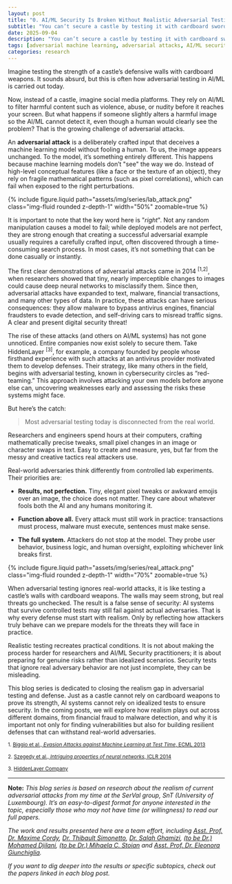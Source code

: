 ```yaml
---
layout: post
title: "0. AI/ML Security Is Broken Without Realistic Adversarial Testing"
subtitle: "You can’t secure a castle by testing it with cardboard swords."
date: 2025-09-04
description: "You can’t secure a castle by testing it with cardboard swords."
tags: [adversarial machine learning, adversarial attacks, AI/ML security]
categories: research
---
```


Imagine testing the strength of a castle’s defensive walls with cardboard weapons. It sounds absurd, but this is often how adversarial testing in AI/ML is carried out today.

Now, instead of a castle, imagine social media platforms. They rely on AI/ML to filter harmful content such as violence, abuse, or nudity before it reaches your screen. But what happens if someone slightly alters a harmful image so the AI/ML cannot detect it, even though a human would clearly see the problem? That is the growing challenge of adversarial attacks.

An **adversarial attack** is a deliberately crafted input that deceives a machine learning model without fooling a human. To us, the image appears unchanged. To the model, it’s something entirely different. This happens because machine learning models don’t "see" the way we do. Instead of high-level conceptual features (like a face or the texture of an object), they rely on fragile mathematical patterns (such as pixel correlations), which can fail when exposed to the right perturbations.


<div class="row mt-3">
    <div class="col-sm mt-3 mt-md-0 text-center">
        {% include figure.liquid path="assets/img/series/lab_attack.png" class="img-fluid rounded z-depth-1" width="50%" zoomable=true %}
    </div>
</div>


It is important to note that the key word here is "_right_". Not any random manipulation causes a model to fail; while deployed models are not perfect, they are strong enough that creating a successful adversarial example usually requires a carefully crafted input, often discovered through a time-consuming search process. In most cases, it’s not something that can be done casually or instantly.

The first clear demonstrations of adversarial attacks came in 2014 <sup>[1,2]</sup>, when researchers showed that tiny, nearly imperceptible changes to images could cause deep neural networks to misclassify them. Since then, adversarial attacks have expanded to text, malware, financial transactions, and many other types of data. In practice, these attacks can have serious consequences: they allow malware to bypass antivirus engines, financial fraudsters to evade detection, and self-driving cars to misread traffic signs. A clear and present digital security threat!

The rise of these attacks (and others on AI/ML systems) has not gone unnoticed. Entire companies now exist solely to secure them. Take HiddenLayer <sup>[3]</sup>, for example, a company founded by people whose firsthand experience with such attacks at an antivirus provider motivated them to develop defenses. Their strategy, like many others in the field, begins with adversarial testing, known in cybersecurity circles as “red-teaming.” This approach involves attacking your own models before anyone else can, uncovering weaknesses early and assessing the risks these systems might face.

But here’s the catch:  

> Most adversarial testing today is disconnected from the real world.

Researchers and engineers spend hours at their computers, crafting mathematically precise tweaks, small pixel changes in an image or character swaps in text. Easy to create and measure, yes, but far from the messy and creative tactics real attackers use.

Real-world adversaries think differently from controlled lab experiments. Their priorities are:  

- **Results, not perfection.** Tiny, elegant pixel tweaks or awkward emojis over an image, the choice does not matter. They care about whatever fools both the AI and any humans monitoring it.  

- **Function above all.** Every attack must still work in practice: transactions must process, malware must execute, sentences must make sense.  

- **The full system.** Attackers do not stop at the model. They probe user behavior, business logic, and human oversight, exploiting whichever link breaks first.  



<div class="row mt-3">
    <div class="col-sm mt-3 mt-md-0 text-center">
        {% include figure.liquid path="assets/img/series/real_attack.png" class="img-fluid rounded z-depth-1" width="70%" zoomable=true %}
    </div>
</div>


When adversarial testing ignores real-world attacks, it is like testing a castle’s walls with cardboard weapons. The walls may seem strong, but real threats go unchecked. The result is a false sense of security: AI systems that survive controlled tests may still fail against actual adversaries. That is why every defense must start with realism. Only by reflecting how attackers truly behave can we prepare models for the threats they will face in practice.

Realistic testing recreates practical conditions. It is not about making the process harder for researchers and AI/ML Security practitioners; it is about preparing for genuine risks rather than idealized scenarios. Security tests that ignore real adversary behavior are not just incomplete, they can be misleading.

This blog series is dedicated to closing the realism gap in adversarial testing and defense. Just as a castle cannot rely on cardboard weapons to prove its strength, AI systems cannot rely on idealized tests to ensure security. In the coming posts, we will explore how realism plays out across different domains, from financial fraud to malware detection, and why it is important not only for finding vulnerabilities but also for building resilient defenses that can withstand real-world adversaries.



<small>1. [Biggio et al., _Evasion Attacks against Machine Learning at Test Time_, ECML 2013](https://arxiv.org/abs/1708.06131)</small>

<small>2. [Szegedy et al., _Intriguing properties of neural networks_, ICLR 2014](https://arxiv.org/abs/1312.6199)</small>

<small>3. [HiddenLayer Company](https://hiddenlayer.com/company/)</small>





---

**Note:** 
_This blog series is based on research about the realism of current adversarial attacks from my time at the SerVal group, SnT (University of Luxembourg). It’s an easy-to-digest format for anyone interested in the topic, especially those who may not have time (or willingness) to read our full papers._

_The work and results presented here are a team effort, including  [Asst. Prof. Dr. Maxime Cordy](https://maxcordy.github.io/), [Dr. Thibault Simonetto](https://scholar.google.com/citations?user=4RhGnOoAAAAJ&hl=en&oi=ao), [Dr. Salah Ghamizi](https://scholar.google.com/citations?user=UcvKgR0AAAAJ&hl=fr), [(to be Dr.) Mohamed Djilani](https://scholar.google.com/citations?user=KcGsVdIAAAAJ&hl=fr&oi=ao), [(to be Dr.) Mihaela C. Stoian](https://mihaela-stoian.github.io/) and [Asst. Prof. Dr. Eleonora Giunchiglia](https://egiunchiglia.github.io/)._
 
_If you want to dig deeper into the results or specific subtopics, check out the papers linked in each blog post._
